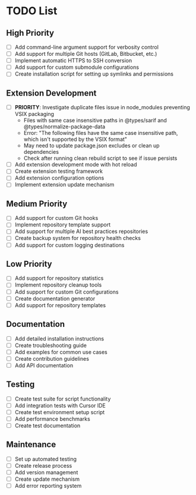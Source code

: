 # TODO List

## High Priority
- [ ] Add command-line argument support for verbosity control
- [ ] Add support for multiple Git hosts (GitLab, Bitbucket, etc.)
- [ ] Implement automatic HTTPS to SSH conversion
- [ ] Add support for custom submodule configurations
- [ ] Create installation script for setting up symlinks and permissions

## Extension Development
- [ ] **PRIORITY**: Investigate duplicate files issue in node_modules preventing VSIX packaging
  - Files with same case insensitive paths in @types/sarif and @types/normalize-package-data
  - Error: "The following files have the same case insensitive path, which isn't supported by the VSIX format"
  - May need to update package.json excludes or clean up dependencies
  - Check after running clean rebuild script to see if issue persists
- [ ] Add extension development mode with hot reload
- [ ] Create extension testing framework
- [ ] Add extension configuration options
- [ ] Implement extension update mechanism

## Medium Priority
- [ ] Add support for custom Git hooks
- [ ] Implement repository template support
- [ ] Add support for multiple AI best practices repositories
- [ ] Create backup system for repository health checks
- [ ] Add support for custom logging destinations

## Low Priority
- [ ] Add support for repository statistics
- [ ] Implement repository cleanup tools
- [ ] Add support for custom Git configurations
- [ ] Create documentation generator
- [ ] Add support for repository templates

## Documentation
- [ ] Add detailed installation instructions
- [ ] Create troubleshooting guide
- [ ] Add examples for common use cases
- [ ] Create contribution guidelines
- [ ] Add API documentation

## Testing
- [ ] Create test suite for script functionality
- [ ] Add integration tests with Cursor IDE
- [ ] Create test environment setup script
- [ ] Add performance benchmarks
- [ ] Create test documentation

## Maintenance
- [ ] Set up automated testing
- [ ] Create release process
- [ ] Add version management
- [ ] Create update mechanism
- [ ] Add error reporting system 